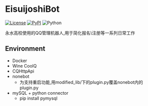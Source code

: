 # EisuijoshiBot
[![License](https://img.shields.io/github/license/richardchien/nonebot.svg)](LICENSE)
[![PyPI](https://img.shields.io/pypi/v/nonebot.svg)](https://pypi.python.org/pypi/nonebot)
![Python](https://img.shields.io/badge/python-3.6%2B-blue.svg)

永水高校使用的QQ管理机器人,用于简化报名\注册等一系列日常工作
## Environment
+ Docker
+ Wine CoolQ
+ CQHttpApi
+ nonebot
    + 为支持重启功能,用modified_lib/下的plugin.py覆盖nonebot内的plugin.py
+ mySQL + python connector
    + pip install pymysql

